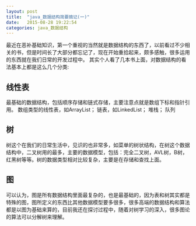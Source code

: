 ```yaml
---
layout: post
title:  "java_数据结构简要摘记(一)"
date:   2015-08-28 19:22:54
categories: java_数据结构
---
```

最近在恶补基础知识，第一个重视的当然就是数据结构的东西了，以前看过不少相关的书，但是时间长了大部分都忘记了，现在开始重拾起来，颇多感触，很多运用的东西就在我们日常的开发过程中。
其实个人看了几本书上面，对数据结构的看法基本上都是这么几个分类:


## **线性表** ##
最基础的数据结构，包括顺序存储和链式存储，主要注意点就是数组下标和指针引用。
数组类型的线性表，如ArrayList；
链表，如LinkedList；
堆栈；
队列


## **树** ##
树这个在我们的日常生活中，见识的也非常多，如菜单的树状结构，在树这个数据结构中，二叉树用的最多，主要的数据模型，包括：完全二叉树，AVL树，B树，红黑树等等。树的数据类型相对比较复杂，主要是在存储和查找上面。


## **图** ##
可以认为，图是所有数据结构里面最复杂的，也是最基础的，因为表和树其实都是特殊的图，图所定义的东西比其他数据模型要多很多，很多高端的数据结构和算法都是以图为基础来算的，目前我还在探讨过程中，随着对树学习的深入，很多图论的算法可以分解树来理解。
